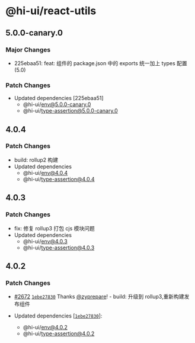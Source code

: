 # @hi-ui/react-utils

## 5.0.0-canary.0

### Major Changes

- 225ebaa51: feat: 组件的 package.json 中的 exports 统一加上 types 配置 (5.0)

### Patch Changes

- Updated dependencies [225ebaa51]
  - @hi-ui/env@5.0.0-canary.0
  - @hi-ui/type-assertion@5.0.0-canary.0

## 4.0.4

### Patch Changes

- build: rollup2 构建
- Updated dependencies
  - @hi-ui/env@4.0.4
  - @hi-ui/type-assertion@4.0.4

## 4.0.3

### Patch Changes

- fix: 修复 rollup3 打包 cjs 模块问题
- Updated dependencies
  - @hi-ui/env@4.0.3
  - @hi-ui/type-assertion@4.0.3

## 4.0.2

### Patch Changes

- [#2672](https://github.com/XiaoMi/hiui/pull/2672) [`1ebe27830`](https://github.com/XiaoMi/hiui/commit/1ebe2783098b3a8cd980bd10076d67635463800e) Thanks [@zyprepare](https://github.com/zyprepare)! - build: 升级到 rollup3,重新构建发布组件

- Updated dependencies [[`1ebe27830`](https://github.com/XiaoMi/hiui/commit/1ebe2783098b3a8cd980bd10076d67635463800e)]:
  - @hi-ui/env@4.0.2
  - @hi-ui/type-assertion@4.0.2
